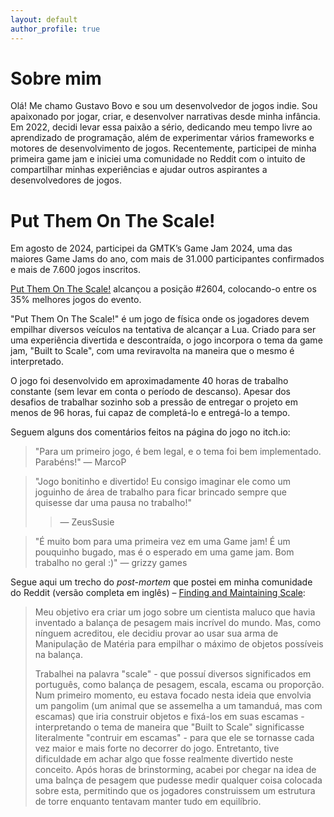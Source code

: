```yaml
---
layout: default
author_profile: true
---
```


# Sobre mim

Olá! Me chamo Gustavo Bovo e sou um desenvolvedor de jogos indie. Sou apaixonado por jogar, criar, e desenvolver narrativas desde minha infância. Em 2022, decidi levar essa paixão a sério, dedicando meu tempo livre ao aprendizado de programação, além de experimentar vários frameworks e motores de desenvolvimento de jogos. Recentemente, participei de minha primeira game jam e iniciei uma comunidade no Reddit com o intuito de compartilhar minhas experiências e ajudar outros aspirantes a desenvolvedores de jogos.

# Put Them On The Scale!

Em agosto de 2024, participei da GMTK’s Game Jam 2024, uma das maiores Game Jams do ano, com mais de 31.000 participantes confirmados e mais de 7.600 jogos inscritos.

[Put Them On The Scale!](https://itch.io/jam/gmtk-2024/rate/2889944) alcançou a posição #2604, colocando-o entre os 35% melhores jogos do evento.

"Put Them On The Scale!" é um jogo de física onde os jogadores devem empilhar diversos veículos na tentativa de alcançar a Lua. Criado para ser uma experiência divertida e descontraída, o jogo incorpora o tema da game jam, "Built to Scale", com uma reviravolta na maneira que o mesmo é interpretado.

O jogo foi desenvolvido em aproximadamente 40 horas de trabalho constante (sem levar em conta o período de descanso). Apesar dos desafios de trabalhar sozinho sob a pressão de entregar o projeto em menos de 96 horas, fui capaz de completá-lo e entregá-lo a tempo.

Seguem alguns dos comentários feitos na página do jogo no itch.io:

> "Para um primeiro jogo, é bem legal, e o tema foi bem implementado. Parabéns!"
> — MarcoP

> "Jogo bonitinho e divertido! Eu consigo imaginar ele como um joguinho de área de trabalho para ficar brincado sempre que quisesse dar uma pausa no trabalho!"
> > — ZeusSusie

> "É muito bom para uma primeira vez em uma Game jam! É um pouquinho bugado, mas é o esperado em uma game jam. Bom trabalho no geral :)"
> — grizzy games

Segue aqui um trecho do _post-mortem_ que postei em minha comunidade do Reddit (versão completa em inglês) – [Finding and Maintaining Scale](https://www.reddit.com/r/visions_ofBlack_Skies/comments/1f2m5i7/finding_and_maintaining_scale_a_gmtk_game_jam/):

> Meu objetivo era criar um jogo sobre um cientista maluco que havia inventado a balança de pesagem mais incrível do mundo. Mas, como nínguem acreditou, ele decidiu provar ao usar sua arma de Manipulação de Matéria para empilhar o máximo de objetos possíveis na balança.
> 
> Trabalhei na palavra "scale" - que possuí diversos significados em português, como balança de pesagem, escala, escama ou proporção. Num primeiro momento, eu estava focado nesta ideia que envolvia um pangolim (um animal que se assemelha a um tamanduá, mas com escamas) que iria construir objetos e fixá-los em suas escamas - interpretando o tema de maneira que "Built to Scale" significasse literalmente "contruir em escamas" - para que ele se tornasse cada vez maior e mais forte no decorrer do jogo. Entretanto, tive dificuldade em achar algo que fosse realmente divertido neste conceito. Após horas de brinstorming, acabei por chegar na idea de uma balnça de pesagem que pudesse medir qualquer coisa colocada sobre esta, permitindo que os jogadores construissem um estrutura de torre enquanto tentavam manter tudo em equilíbrio.
